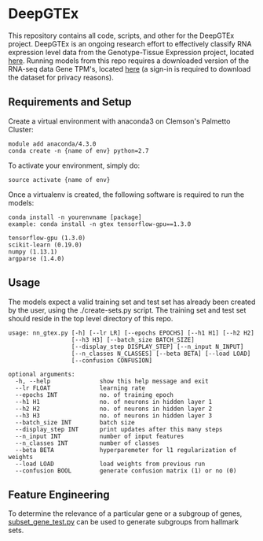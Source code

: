 # DeepGTEx
This repository contains all code, scripts, and other for the DeepGTEx project. DeepGTEx is an ongoing research effort to effectively classify RNA expression level data from the Genotype-Tissue Expression project, located [here](https://gtexportal.org/home/). Running models from this repo requires a downloaded version of the RNA-seq data Gene TPM's, located [here](https://gtexportal.org/home/datasets) (a sign-in is required to download the dataset for privacy reasons). 

## Requirements and Setup
Create a virtual environment with anaconda3 on Clemson's Palmetto Cluster:
    
    module add anaconda/4.3.0
    conda create -n {name of env} python=2.7
    
To activate your environment, simply do:

    source activate {name of env}
    
Once a virtualenv is created, the following software is required to run the models:

    conda install -n yourenvname [package]
    example: conda install -n gtex tensorflow-gpu==1.3.0
    
    tensorflow-gpu (1.3.0)
    scikit-learn (0.19.0)
    numpy (1.13.1)
    argparse (1.4.0)
    
## Usage
The models expect a valid training set and test set has already been created by the user, using the ./create-sets.py script. The training set and test set should reside in the top level directory of this repo. 

    usage: nn_gtex.py [-h] [--lr LR] [--epochs EPOCHS] [--h1 H1] [--h2 H2]
                      [--h3 H3] [--batch_size BATCH_SIZE]
                      [--display_step DISPLAY_STEP] [--n_input N_INPUT]
                      [--n_classes N_CLASSES] [--beta BETA] [--load LOAD]
                      [--confusion CONFUSION]

    optional arguments:
      -h, --help              show this help message and exit
      --lr FLOAT              learning rate
      --epochs INT            no. of training epoch
      --h1 H1                 no. of neurons in hidden layer 1
      --h2 H2                 no. of neurons in hidden layer 2
      --h3 H3                 no. of neurons in hidden layer 3
      --batch_size INT        batch size
      --display_step INT      print updates after this many steps
      --n_input INT           number of input features
      --n_classes INT         number of classes
      --beta BETA             hyperparemeter for l1 regularization of weights
      --load LOAD             load weights from previous run
      --confusion BOOL        generate confusion matrix (1) or no (0)
  
## Feature Engineering
To determine the relevance of a particular gene or a subgroup of genes, [subset_gene_test.py](https://github.com/CUFCTL/DeepGTEx/blob/master/scripts/subset_gene_test.py) can be used to generate subgroups from hallmark sets. 
